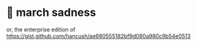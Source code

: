 # 🏀 march sadness

or, the enterprise edition of https://gist.github.com/hancush/ae680555182bf9d080a980c9b54e0513